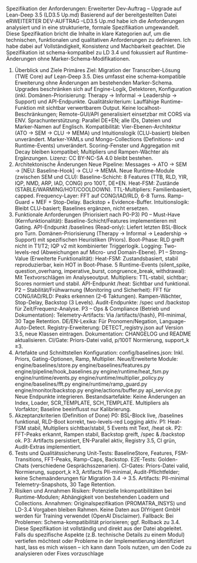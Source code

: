 Spezifikation der Anforderungen: Erweiterter Dev-Auftrag – Upgrade auf Lean-Deep 3.5 (LD3.5 Up.md)
Basierend auf der bereitgestellten Datei eRWEITERTER DEV-AUFTRAG –LD3.5 Up.md habe ich die Anforderungen analysiert und in eine strukturierte, formale Spezifikation umgewandelt. Diese Spezifikation bricht die Inhalte in klare Kategorien auf, um die technischen, funktionalen und qualitativen Anforderungen zu definieren. Ich habe dabei auf Vollständigkeit, Konsistenz und Machbarkeit geachtet. Die Spezifikation ist schema-kompatibel zu LD 3.4 und fokussiert auf Runtime-Änderungen ohne Marker-Schema-Modifikationen.

1. Überblick und Ziele
   Primäres Ziel: Migration der Transcriber-Lösung (TWE Core) auf Lean-Deep 3.5. Dies umfasst eine schema-kompatible Erweiterung ohne Änderungen am bestehenden Marker-Schema. Upgrades beschränken sich auf Engine-Logik, Detektoren, Konfiguration (inkl. Domänen-Priorisierung: Therapy → Informal → Leadership → Support) und API-Endpunkte.
   Qualitätskriterium: Lauffähige Runtime-Funktion mit sichtbar verwertbarem Output. Keine localhost-Beschränkungen; Remote-GUI/API generalisiert einsetzbar mit CORS via ENV.
   Sprachunterstützung: Parallel DE+EN; alle IDs, Dateien und Marker-Namen auf Englisch.
   Kompatibilität: Vier-Ebenen-Architektur (ATO → SEM → CLU → MEMA) und Intuitionslogik (CLU-basiert) bleiben unverändert. Marker-YAMLs und Mongo-Collections (Definitions- und Runtime-Events) unverändert. Scoring-Fenster und Aggregation mit Decay bleiben kompatibel; Multipliers und Rampen-Wächter als Ergänzungen.
   Lizenz: CC BY-NC-SA 4.0 bleibt bestehen.
2. Architektonische Änderungen
   Neue Pipeline: Messages → ATO → SEM → [NEU: Baseline-Hook] → CLU → MEMA.
   Neue Runtime-Module (zwischen SEM und CLU):
   Baseline-Schicht: 8 Features (TTB, RLD, YIR, IQP, NMD, ARP, IAD, CONG) pro 100T, DE+EN.
   Heat-FSM: Zustände (STABLE/WARMING/HOT/COOLDOWN).
   TTL-Multipliers: Familienbasiert, capped.
   Frequency-Layer: FFT auf CONG/IAD/RLD, 6-8 Turns.
   Ramp-Guard + MEF + Stop-Delay.
   Backstop + Evidence-Buffer.
   Intuitionslogik: Bleibt CLU-basiert; Baselines ergänzen, nicht ersetzen.
3. Funktionale Anforderungen (Priorisiert nach P0-P3)
   P0 – Must-Have (Kernfunktionalität):
   Baseline-Schicht/Features implementieren mit Gating.
   API-Endpunkt /baselines (Read-only): Liefert letzten BSL-Block pro Turn.
   Domänen-Priorisierung (Therapy → Informal → Leadership → Support) mit spezifischen Heuristiken (Priors).
   Boot-Phase: RLD greift nicht in T1/T2; IQP v2 mit kombinierter Triggerlogik.
   Logging: Two-levels-red (Abweichungen auf Micro- und Domain-Ebene).
   P1 – Strong-Value (Erweiterte Funktionalität):
   Heat-FSM: Zustandsbasiert, stabil reproduzierbar, kein HOT in Boot-Phase.
   5 Runtime-Events (silent_spike, question_overhang, imperative_burst, congruence_break, withdrawal): Mit Textvorschlägen im Analyseoutput.
   Multipliers: TTL-stabil, sichtbar; Scores normiert und stabil.
   API-Endpunkt /heat: Sichtbar und funktional.
   P2 – Stabilität/Frühwarnung (Monitoring und Sicherheit):
   FFT für CONG/IAD/RLD: Peaks erkennen (2–6 Taktungen).
   Rampen-Wächter, Stop-Delay, Backstop (3 Levels).
   Audit-Endpunkte: /spec und /backstop für Zeit/Frequenz-Analyse.
   P3 – Ops & Compliance (Betrieb und Dokumentation):
   Telemetry-Artifacts: Via /artifacts/{hash}, PII-minimal, 30 Tage Retention.
   DE/EN-Lexika: Für Pronomen/Negation, Language-Auto-Detect.
   Registry-Erweiterung: DETECT_registry.json auf Version 3.5, neue Klassen eintragen.
   Dokumentation: CHANGELOG und README aktualisieren.
   CI/Gate: Priors-Datei valid, p/100T Normierung, support_k ≥3.
4. Artefakte und Schnittstellen
   Konfiguration:
   config/baselines.json: Inkl. Priors, Gating-Optionen, Ramp, Multiplier.
   Neue/Erweiterte Module:
   engine/baselines/store.py
   engine/baselines/features.py
   engine/pipeline/hook_baselines.py
   engine/runtime/heat_fsm.py
   engine/runtime/events.py
   engine/runtime/multiplier_policy.py
   engine/baselines/fft.py
   engine/runtime/ramp_guard.py
   engine/monitor/backstop.py
   engine/actions/buffer.py
   api_service.py: Neue Endpunkte integrieren.
   Bestandsartefakte: Keine Änderungen an Index, Loader, SCR_TEMPLATE, SCH_TEMPLATE. Multipliers als Vorfaktor; Baseline beeinflusst nur Kalibrierung.
5. Akzeptanzkriterien (Definition of Done)
   P0: BSL-Block live, /baselines funktional, RLD-Boot korrekt, two-levels-red Logging aktiv.
   P1: Heat-FSM stabil, Multipliers sichtbar/stabil, 5 Events mit Text, /heat ok.
   P2: FFT-Peaks erkannt, Rampen stabil, Backstop greift, /spec & /backstop ok.
   P3: Artifacts persistiert, EN-Parallel aktiv, Registry 3.5, CI grün, Audit-Extras implementiert.
6. Tests und Qualitätssicherung
   Unit-Tests: BaselineStore, Features, FSM-Transitions, FFT-Peaks, Ramp-Caps, Backstop.
   E2E-Tests: Golden-Chats (verschiedene Gesprächsszenarien).
   CI-Gates: Priors-Datei valid, Normierung, support_k ≥3, Artifacts PII-minimal, Audit-Pflichtfelder; keine Schemaänderungen für Migration 3.4 → 3.5.
   Artifacts: PII-minimal Telemetry-Snapshots, 30 Tage Retention.
7. Risiken und Annahmen
   Risiken: Potenzielle Inkompatibilitäten bei Runtime-Modulen; Abhängigkeit von bestehenden Loadern und Collections.
   Annahmen: Originalspezifikation (PROMATRA_INSYS) und LD-3.4 Vorgaben bleiben Rahmen. Keine Daten aus DIYrigent GmbH werden für Training verwendet (OpenAI Disclaimer).
   Fallback: Bei Problemen: Schema-kompatibilität priorisieren; ggf. Rollback zu 3.4.
   Diese Spezifikation ist vollständig und direkt aus der Datei abgeleitet. Falls du spezifische Aspekte (z.B. technische Details zu einem Modul) vertiefen möchtest oder Probleme in der Implementierung identifiziert hast, lass es mich wissen – ich kann dann Tools nutzen, um den Code zu analysieren oder Fixes vorzuschlage
